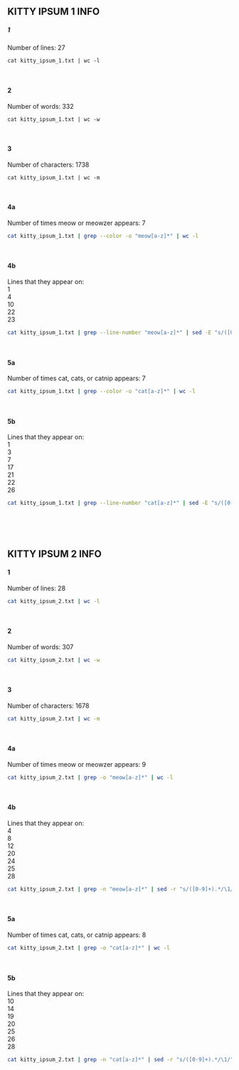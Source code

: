 ## KITTY IPSUM 1 INFO


##### 1
Number of lines: 
27
```shell
cat kitty_ipsum_1.txt | wc -l   
```
<br>


#### 2
Number of words: 
332
```shell
cat kitty_ipsum_1.txt | wc -w
```
<br>


#### 3
Number of characters: 
1738
```shell
cat kitty_ipsum_1.txt | wc -m
```
<br>


#### 4a
Number of times meow or meowzer appears: 
7
```bash
cat kitty_ipsum_1.txt | grep --color -o "meow[a-z]*" | wc -l
```
<br>


#### 4b
Lines that they appear on:\
1\
4\
10\
22\
23
```bash
cat kitty_ipsum_1.txt | grep --line-number "meow[a-z]*" | sed -E "s/([0-9]+).*/\1/"
```
<br>


#### 5a
Number of times cat, cats, or catnip appears: 
7
```bash
cat kitty_ipsum_1.txt | grep --color -o "cat[a-z]*" | wc -l
```
<br>


#### 5b
Lines that they appear on:\
1\
3\
7\
17\
21\
22\
26
```bash
cat kitty_ipsum_1.txt | grep --line-number "cat[a-z]*" | sed -E "s/([0-9]+).*/\1/"
```
<br>
<br>
<br>




## KITTY IPSUM 2 INFO 

#### 1
Number of lines:
28
```bash
cat kitty_ipsum_2.txt | wc -l
```
<br>

#### 2
Number of words:
307
```bash
cat kitty_ipsum_2.txt | wc -w
```
<br>

#### 3
Number of characters:
1678
```bash
cat kitty_ipsum_2.txt | wc -m
```
<br>

#### 4a
Number of times meow or meowzer appears:
9
```bash
cat kitty_ipsum_2.txt | grep -o "meow[a-z]*" | wc -l
```
<br>

#### 4b
Lines that they appear on:\
4\
8\
12\
20\
24\
25\
28
```bash
cat kitty_ipsum_2.txt | grep -n "meow[a-z]*" | sed -r "s/([0-9]+).*/\1/"
```
<br>

#### 5a
Number of times cat, cats, or catnip appears:
8
```bash
cat kitty_ipsum_2.txt | grep -o "cat[a-z]*" | wc -l
```
<br>

#### 5b
Lines that they appear on:\
10\
14\
19\
20\
25\
26\
28
```bash
cat kitty_ipsum_2.txt | grep -n "cat[a-z]*" | sed -r "s/([0-9]+).*/\1/" 
```
<br>
<br>
<br>
<br>
